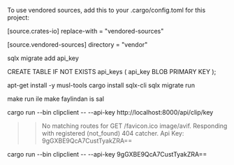 To use vendored sources, add this to your .cargo/config.toml for this project:

[source.crates-io]
replace-with = "vendored-sources"

[source.vendored-sources]
directory = "vendor"

sqlx migrate add api_key

CREATE TABLE IF NOT EXISTS api_keys
(
    api_key BLOB PRIMARY KEY
);



apt-get install -y musl-tools
cargo install sqlx-cli
sqlx migrate run

make run ile make faylindan is sal


cargo run --bin clipclient -- --api-key
http://localhost:8000/api/clip/key

   >> No matching routes for GET /favicon.ico image/avif.
   >> Responding with registered (not_found) 404 catcher.
Api Key: 9gGXBE9QcA7CustTyakZRA==



cargo run --bin clipclient -- --api-key 9gGXBE9QcA7CustTyakZRA==


